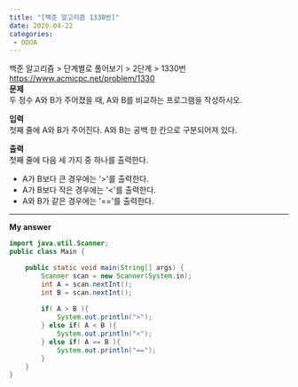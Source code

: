 ```yaml
---
title: "[백준 알고리즘 1330번]"
date: 2020-04-22
categories: 
 - ODOA
---
```

백준 알고리즘 > 단계별로 풀어보기 > 2단계 > 1330번  
<a href="https://www.acmicpc.net/problem/1330">https://www.acmicpc.net/problem/1330</a>  
**문제**  
두 정수 A와 B가 주어졌을 때, A와 B를 비교하는 프로그램을 작성하시오.

**입력**  
첫째 줄에 A와 B가 주어진다. A와 B는 공백 한 칸으로 구분되어져 있다.

**출력**  
첫째 줄에 다음 세 가지 중 하나를 출력한다.

* A가 B보다 큰 경우에는 '>'를 출력한다.  
* A가 B보다 작은 경우에는 '<'를 출력한다.  
* A와 B가 같은 경우에는 '=='를 출력한다.  
---

**My answer**  


```java
import java.util.Scanner;
public class Main {

	public static void main(String[] args) {
		Scanner scan = new Scanner(System.in);
		int A = scan.nextInt();
		int B = scan.nextInt();
		
		if( A > B ){
			System.out.println(">");
		} else if( A < B ){
			System.out.println("<");
		} else if( A == B ){
			System.out.println("==");
		}
	}
}
```



